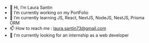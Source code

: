 - 👋 Hi, I’m Laura Santin
- 👀 I’m currently working on my PortFolio
- 🌱 I’m currently learning JS,  React, NextJS, NodeJS, NestJS, Prisma ORM
- 📫 How to reach me : laura.santin73@gmail.com
- 💞️ I'm currently looking for an internship as a web developer
<!---
LauraStn/LauraStn is a ✨ special ✨ repository because its `README.md` (this file) appears on your GitHub profile.
You can click the Preview link to take a look at your changes.-  I’m looking to collaborate on ...
--->
